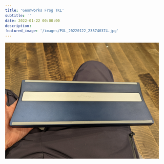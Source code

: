 ```yaml
---
title: 'Geonworks Frog TKL'
subtitle: '' 
date: 2022-01-22 00:00:00
description: 
featured_image: '/images/PXL_20220122_235740374.jpg'
---
```


![](/images/PXL_20220122_235931087.jpg)